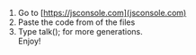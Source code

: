 1. Go to [https://jsconsole.com](jsconsole.com) <br>
2. Paste the code from of the files <br>
3. Type talk(); for more generations. <br>
Enjoy!

